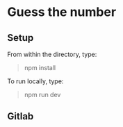 # Guess the number

## Setup

From within the directory, type:

> npm install

To run locally, type:

> npm run dev

## Gitlab